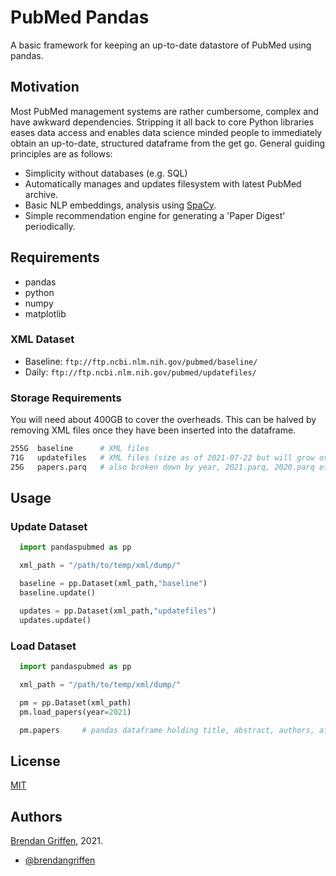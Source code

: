 
# PubMed Pandas

A basic framework for keeping an up-to-date datastore of PubMed using pandas.

## Motivation

Most PubMed management systems are rather cumbersome, complex and have awkward dependencies. Stripping it all back to core Python libraries eases data access and enables data science minded people to immediately obtain an up-to-date, structured dataframe from the get go. General guiding principles are as follows:

- Simplicity without databases (e.g. SQL)
- Automatically manages and updates filesystem with latest PubMed archive.
- Basic NLP embeddings, analysis using [SpaCy](https://spacy.io/).
- Simple recommendation engine for generating a 'Paper Digest' periodically.


## Requirements

- pandas
- python
- numpy
- matplotlib

### XML Dataset

- Baseline: `ftp://ftp.ncbi.nlm.nih.gov/pubmed/baseline/`
- Daily: `ftp://ftp.ncbi.nlm.nih.gov/pubmed/updatefiles/`

### Storage Requirements

You will need about 400GB to cover the overheads. This can be halved by removing XML files once they have been inserted into the dataframe.

```bash
255G  baseline      # XML files
71G   updatefiles   # XML files (size as of 2021-07-22 but will grow over the year)
25G   papers.parq   # also broken down by year, 2021.parq, 2020.parq etc.
```

## Usage

### Update Dataset

```python
  import pandaspubmed as pp

  xml_path = "/path/to/temp/xml/dump/"

  baseline = pp.Dataset(xml_path,"baseline")
  baseline.update()

  updates = pp.Dataset(xml_path,"updatefiles")
  updates.update()
```

### Load Dataset

```python
  import pandaspubmed as pp

  xml_path = "/path/to/temp/xml/dump/"

  pm = pp.Dataset(xml_path)
  pm.load_papers(year=2021)

  pm.papers     # pandas dataframe holding title, abstract, authors, affiliations etc.
```

## License

[MIT](https://choosealicense.com/licenses/mit/)

## Authors

[Brendan Griffen](https://www.brendangriffen.com/), 2021.
-  [@brendangriffen](https://www.twitter.com/bgriffen)

